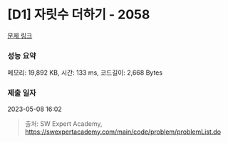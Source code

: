 # [D1] 자릿수 더하기 - 2058 

[문제 링크](https://swexpertacademy.com/main/code/problem/problemDetail.do?contestProbId=AV5QPRjqA10DFAUq) 

### 성능 요약

메모리: 19,892 KB, 시간: 133 ms, 코드길이: 2,668 Bytes

### 제출 일자

2023-05-08 16:02



> 출처: SW Expert Academy, https://swexpertacademy.com/main/code/problem/problemList.do